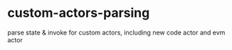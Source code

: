 # custom-actors-parsing
parse state &amp; invoke for custom actors, including new code actor and evm actor
